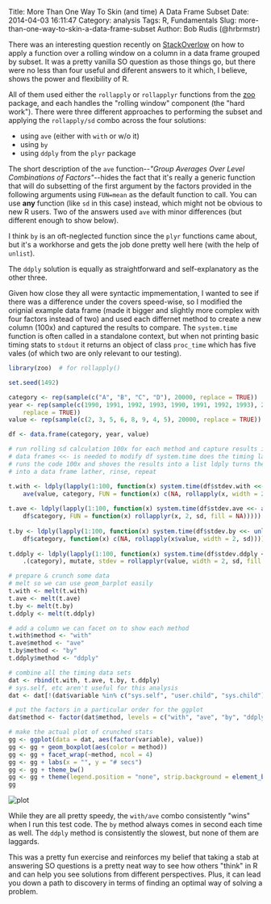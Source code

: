 Title: More Than One Way To Skin (and time) A Data Frame Subset
Date: 2014-04-03 16:11:47
Category: analysis
Tags: R, Fundamentals
Slug: more-than-one-way-to-skin-a-data-frame-subset
Author: Bob Rudis (@hrbrmstr)

There was an interesting question recently on [StackOverlow](http://stackoverflow.com/q/22775269/1457051) on how to apply a function over a rolling window on a column in a data frame grouped by subset. It was a pretty vanilla SO question as those things go, but there were no less than four useful and diferent answers to it which, I believe, shows the power and flexibility of R.

All of them used either the `rollapply` or `rollapplyr` functions from the [zoo](http://cran.r-project.org/web/packages/zoo/index.html) package, and each handles the "rolling window" component (the "hard work"). There were three different approaches to performing the subset and applying the `rollapply/sd` combo across the four solutions:

- using `ave` (either with `with` or w/o it)
- using `by`
- using `ddply` from the `plyr` package

The short description of the `ave` function--*"Group Averages Over Level Combinations of Factors"*--hides the fact that it's really a generic function that will do subsetting of the first argument by the factors provided in the following arguments using `FUN=mean` as the default function to call. You can use **any** function (like `sd` in this case) instead, which might not be obvious to new R users. Two of the answers used `ave` with minor differences (but different enough to show below).

I think `by` is an oft-neglected function since the `plyr` functions came about, but it's a workhorse and gets the job done pretty well here (with the help of `unlist`).

The `ddply` solution is equally as straightforward and self-explanatory as the other three.

Given how close they all were syntactic impmementation, I wanted to see if there was a difference under the covers speed-wise, so I modified the orignial example data frame (made it bigger and slightly more complex with four factors instead of two) and used each differnet method to create a new column (100x) and captured the results to compare. The `system.time` function is often called in a standalone context, but when not printing basic timing stats to `stdout` it returns an object of class `proc_time` which has five vales (of which two are only relevant to our testing).


```r
library(zoo)  # for rollapply()

set.seed(1492)

category <- rep(sample(c("A", "B", "C", "D"), 20000, replace = TRUE))
year <- rep(sample(c(1990, 1991, 1992, 1993, 1990, 1991, 1992, 1993), 20000, 
    replace = TRUE))
value <- rep(sample(c(2, 3, 5, 6, 8, 9, 4, 5), 20000, replace = TRUE))

df <- data.frame(category, year, value)

# run rolling sd calculation 100x for each method and capture results in
# data frames <<- is needed to modify df system.time does the timing lapply
# runs the code 100x and shoves the results into a list ldply turns the list
# into a data frame lather, rinse, repeat

t.with <- ldply(lapply(1:100, function(x) system.time(df$stdev.with <<- with(df, 
    ave(value, category, FUN = function(x) c(NA, rollapply(x, width = 2, sd)))))))
    
t.ave <- ldply(lapply(1:100, function(x) system.time(df$stdev.ave <<- ave(df$value, 
    df$category, FUN = function(x) rollapplyr(x, 2, sd, fill = NA)))))
    
t.by <- ldply(lapply(1:100, function(x) system.time(df$stdev.by <<- unlist(by(df, 
    df$category, function(x) c(NA, rollapply(x$value, width = 2, sd)))))))
    
t.ddply <- ldply(lapply(1:100, function(x) system.time(df$stdev.ddply <<- ddply(df, 
    .(category), mutate, stdev = rollapplyr(value, width = 2, sd, fill = NA))$stdev)))

# prepare & crunch some data
# melt so we can use geom_barplot easily
t.with <- melt(t.with)
t.ave <- melt(t.ave)
t.by <- melt(t.by)
t.ddply <- melt(t.ddply)

# add a column we can facet on to show each method
t.with$method <- "with"
t.ave$method <- "ave"
t.by$method <- "by"
t.ddply$method <- "ddply"

# combine all the timing data sets
dat <- rbind(t.with, t.ave, t.by, t.ddply)
# sys.self, etc aren't useful for this analysis
dat <- dat[!(dat$variable %in% c("sys.self", "user.child", "sys.child")), ]

# put the factors in a particular order for the ggplot
dat$method <- factor(dat$method, levels = c("with", "ave", "by", "ddply"))
```



```r
# make the actual plot of crunched stats
gg <- ggplot(data = dat, aes(factor(variable), value))
gg <- gg + geom_boxplot(aes(color = method))
gg <- gg + facet_wrap(~method, ncol = 4)
gg <- gg + labs(x = "", y = "# secs")
gg <- gg + theme_bw()
gg <- gg + theme(legend.position = "none", strip.background = element_blank())
gg
```

![plot](/blog/images/2014/04/subset-stats.svg) 

While they are all pretty speedy, the `with/ave` combo consistently "wins" when I run this test code. The `by` method always comes in second each time as well. The `ddply` method is consistently the slowest, but none of them are laggards.

This was a pretty fun exercise and reinforces my belief that taking a stab at answering SO questions is a pretty neat way to see how others "think" in R and can help you see solutions from different perspectives. Plus, it can lead you down a path to discovery in terms of finding an optimal way of solving a problem.
